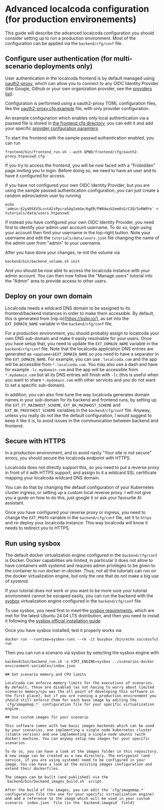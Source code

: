 # Advanced localcoda configuration (for production environements)

This guide will describe the advanced localcoda configuration you should consider setting up to run a production environment. Most of the configuration can be applied via the `backend/cfg/conf` file.

## Configure user authentication (for multi-scenario deployments only)

User authentication in the localcoda frontend is by default managed using [oauth2-proxy](https://oauth2-proxy.github.io/oauth2-proxy/), which can allow you to connect to any OIDC Identity Provider (like Google, Github or your own organization provider, see the [providers list](https://oauth2-proxy.github.io/oauth2-proxy/configuration/providers/)).

Configuration is performed using a oauth2-proxy TOML configuration files, like the [oauth2-proxy.cfg.example](https://github.com/oauth2-proxy/oauth2-proxy/blob/master/contrib/oauth2-proxy.cfg.example) file, with only provider configuration.

An example configurarion which enables only local authentication via a passwd file is stored in [the frontend cfg directory](../frontend/cfg/oauth2-proxy.htpasswd.cfg), you can edit it and add your specific [provider confguration paramters](https://oauth2-proxy.github.io/oauth2-proxy/configuration/providers/)

To start the frontend with the sample passwd authentication enabled, you can run

```
frontend/bin/frontend_run.sh --auth $PWD/frontend/cfg/oauth2-proxy.htpasswd.cfg
```

If you try to access the frontend, you will be now faced with a "Frobidden" page inviting you to login. Before doing so, we need to have an user and to have it configured for access.

If you have not configured your own OIDC Identity Provider, but you are using the sample passwd authentication configuration, you can just create a random admin/admin user by running

```
echo 'admin:$2y$05$V5LcntAIsPpcra54gIebGe/6gER/FW8dwzU2em0iG/C3Q/5oRW0Ye' > tutorials/data/users.htpasswd
```

If instead you have configured your own OIDC Identity Provider, you need first to identify your admin user account username. To do so, login using your account then find your username in the top-right button. Note your username and edit the `tutorials/data/users.json` file changing the name of the admin user from "admin" to your username.

After you have done your changes, re-init the volume via

```
backend/bin/backend_volume.sh init
```

And you should be now able to access the localcoda instance with your admin account. You can then now follow the "Manage users" tutorial into the "Admin" area to provide access to other users.

## Deploy on your own domain

Localcoda needs a wildcard DNS domain to be assigned to its frontend/backend instances in order to make them accessible. By default, this is generated from (nip.io)[https://sslip.io/], as set into the `EXT_DOMAIN_NAME` variable in the `backend/cfg/conf` file.

For a production environment, you should probably assign to localcoda your own DNS sub-domain and make it easily resolvable for your users. Once you have setup that, you need to update the `EXT_DOMAIN_NAME` variable in the `backend/cfg/conf` file. Note that the localcoda application DNS entries are generated as `<appname>$EXT_DOMAIN_NAME` so you need to have a separator in the `EXT_DOMAIN_NAME`. For example, you can use `.localcoda.com` and the app will be accessible from `*.localcoda.com`. You may also use a dash and have for example `-lc.mydomain.com` and the app will be accessible from `*.mydomain.com` but all its DNS entries will finish with `-lc` (this is useful when you want to share `*.mydomain.com` with other services and you do not want to set a specific sub-domain).

In addition, you can also fine-tune the way localcoda generates domain names in your sub-domain for its backend and frontend runs, by setting up the `EXT_FT_MAINHOST_SCHEME`, `EXT_BK_MAINHOST_SCHEME` and `EXT_BK_PROXYHOST_SCHEME` variables in the `backend/cfg/conf` file. Anyway, unless you really do not like the default configuration, I would suggest to keep it like it is, to avoid issues in the communication between backend and frontend.

## Secure with HTTPS

In a production environment, and to avoid nasty "Your site is not secure" errors, you should secure the localcoda endpoint with HTTPS.

Localcoda does not directly support this, so you need to put a reverse proxy in front of it with HTTPS support, and assign to it a wildcard SSL certificate mapping your localcoda wildcard DNS domain.

You can do that by changing the default configuration of your Kubernetes cluster ingress, or setting up a custom local reverse proxy. I will not give you a guide on how to do this, just google it or ask your favourite AI assistant.

Once you have configured your reverse proxy or ingress, you need to change the `EXT_PROTO` variable in the `backend/cfg/conf` file, set it to `https` and re-deploy your localcoda instance. This way localcoda will know it needs to redirect you to HTTPS.

## Run using sysbox

The default docker virtualization engine configured in the `backend/cfg/conf` is Docker. Docker capabilities are limited, in particular it does not allow to have containers with systemd and requires admin privileges to be given to the container to run docker-in-docker. Thus, not all the tutorials can run on the docker virtualization engine, but only the one that do not make a big use of systemd.

If your tutorial does not work or you want to be more sure your tutorial environment cannot be escaped easily, you can run the backend with the [sysbox](https://github.com/nestybox/sysbox) virtualization engine configured in the `backend/cfg/conf` file.

To use sysbox, you need first to meet the [sysbox requirements](https://github.com/nestybox/sysbox/blob/master/docs/distro-compat.md), which are met for the latest Ubuntu 24.04 LTS distribution, and then you need to install it following the [sysbox official installation guide](https://github.com/nestybox/sysbox/blob/master/docs/user-guide/install-package.md)

Once you have sysbox installed, test it properly works via

```
docker run --runtime=sysbox-runc --rm -it busybox /bin/echo successful run
```

Then you can run a scenario via sysbox by selecting the sysbox engine with

```
backend/bin/backend_run.sh -o VIRT_ENGINE=sysbox ../scenarios-docker environment-variables/index.json

## Set scenario memory and CPU limits

Localcoda can enforce memory limits for the executions of scenarios. By default, these are disabled (as not having to worry about limited scenario memory/cpu was the all point of developing this software in the first place), but if you are running a production environment you should still enforce them for each base image by editing the `cfg/imagemap.*` configuration file for your specific virtualization engine.

## Use custom images for your scenario

This software comes with two basic images backends which can be used by your scenarios, one implmenting a single node kubernetes cluster (stable version) and one implementing a single-node ubuntu (with docker) machine. You can anyway setup new images for your specific scenarios.

To do so, you can have a look at the images folder in this repository. A new image can be created as a new directory. The entrypoint (and service, if you are using systemd) need to be configured in your image. You can have a look at the existing images configuration and extend their dockerfiles.

The images can be built (and published) via the `backend/bin/backend_images_build.sh` script.

After the build of the images, you can edit the `cfg/imagemap.*` configuration file (the one for your specific virtualization engine) and add a reference to the image which will be used in your custom scenario `index.json` file (in the `backend.imageid` field)

